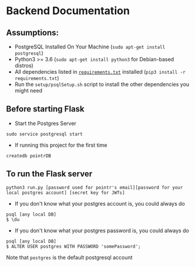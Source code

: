 # Backend Documentation

## Assumptions:
* PostgreSQL Installed On Your Machine (`sudo apt-get install postgresql`)
* Python3 >= 3.6 (`sudo apt-get install python3` for Debian-based distros)
* All dependencies listed in [`requirements.txt`](requirements.txt) installed (`pip3 install -r requirements.txt`)
* Run the `setup/psqlSetup.sh` script to install the other dependencies you might need

## Before starting Flask
* Start the Postgres Server
```
sudo service postgresql start
```
* If running this project for the first time
```
createdb pointrDB
```

## To run the Flask server
```
python3 run.py [password used for pointr's email][password for your local postgres account] [secret key for JWTs]
```
* If you don't know what your postgres account is, you could always do
```
psql [any local DB]
$ \du
```
* If you don't know what your postgres password is, you could always do
```
psql [any local DB]
$ ALTER USER postgres WITH PASSWORD 'somePassword';
```
Note that `postgres` is the default postgresql account
